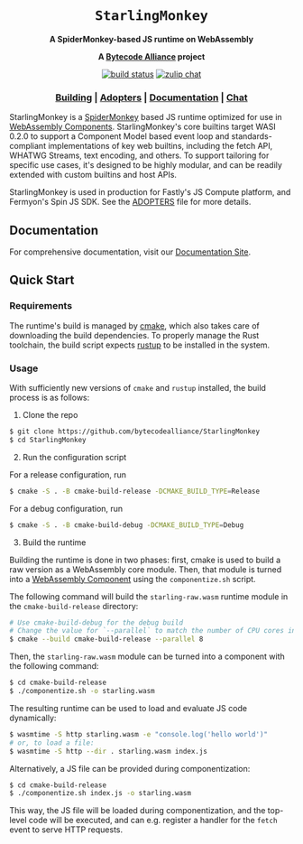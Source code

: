 <div align="center">
  <h1><code>StarlingMonkey</code></h1>

  <p>
    <strong>A SpiderMonkey-based JS runtime on WebAssembly</strong>
  </p>

<strong>A <a href="https://bytecodealliance.org/">Bytecode Alliance</a> project</strong>

  <p>
    <a href="https://github.com/bytecodealliance/StarlingMonkey/actions?query=workflow%3ACI"><img src="https://github.com/bytecodealliance/StarlingMonkey/workflows/CI/badge.svg" alt="build status" /></a>
    <a href="https://bytecodealliance.zulipchat.com/#narrow/stream/459697-StarlingMonkey"><img src="https://img.shields.io/badge/zulip-join_chat-brightgreen.svg" alt="zulip chat" /></a>
  </p>

  <h3>
    <a href="#quick-start">Building</a>
    <span> | </span>
    <a href="ADOPTERS.md">Adopters</a>
    <span> | </span>
    <a href="https://bytecodealliance.github.io/StarlingMonkey">Documentation</a>
    <span> | </span>
    <a href="https://bytecodealliance.zulipchat.com/#narrow/stream/459697-StarlingMonkey">Chat</a>
  </h3>
</div>

StarlingMonkey is a [SpiderMonkey][spidermonkey] based JS runtime optimized for use in [WebAssembly
Components][wasm-component]. StarlingMonkey's core builtins target WASI 0.2.0 to support a Component
Model based event loop and standards-compliant implementations of key web builtins, including the
fetch API, WHATWG Streams, text encoding, and others. To support tailoring for specific use cases,
it's designed to be highly modular, and can be readily extended with custom builtins and host APIs.

StarlingMonkey is used in production for Fastly's JS Compute platform, and Fermyon's Spin JS SDK.
See the [ADOPTERS](ADOPTERS.md) file for more details.

## Documentation

For comprehensive documentation, visit our [Documentation Site][gh-pages].

## Quick Start

### Requirements

The runtime's build is managed by [cmake][cmake], which also takes care of downloading the build
dependencies. To properly manage the Rust toolchain, the build script expects
[rustup](https://rustup.rs/) to be installed in the system.

### Usage

With sufficiently new versions of `cmake` and `rustup` installed, the build process is as follows:

1. Clone the repo

```bash
$ git clone https://github.com/bytecodealliance/StarlingMonkey
$ cd StarlingMonkey
```

2. Run the configuration script

For a release configuration, run

```bash
$ cmake -S . -B cmake-build-release -DCMAKE_BUILD_TYPE=Release
```

For a debug configuration, run

```bash
$ cmake -S . -B cmake-build-debug -DCMAKE_BUILD_TYPE=Debug
```

3. Build the runtime

Building the runtime is done in two phases: first, cmake is used to build a raw version as a
WebAssembly core module. Then, that module is turned into a [WebAssembly Component][wasm-component]
using the `componentize.sh` script.

The following command will build the `starling-raw.wasm` runtime module in the `cmake-build-release`
directory:

```bash
# Use cmake-build-debug for the debug build
# Change the value for `--parallel` to match the number of CPU cores in your system
$ cmake --build cmake-build-release --parallel 8
```

Then, the `starling-raw.wasm` module can be turned into a component with the following command:

```bash
$ cd cmake-build-release
$ ./componentize.sh -o starling.wasm
```

The resulting runtime can be used to load and evaluate JS code dynamically:

```bash
$ wasmtime -S http starling.wasm -e "console.log('hello world')"
# or, to load a file:
$ wasmtime -S http --dir . starling.wasm index.js
```

Alternatively, a JS file can be provided during componentization:

```bash
$ cd cmake-build-release
$ ./componentize.sh index.js -o starling.wasm
```

This way, the JS file will be loaded during componentization, and the top-level code will be
executed, and can e.g. register a handler for the `fetch` event to serve HTTP requests.

[cmake]: https://cmake.org/
[gh-pages]: https://bytecodealliance.github.io/StarlingMonkey/
[spidermonkey]: https://spidermonkey.dev/ 
[wasm-component]: https://component-model.bytecodealliance.org/
